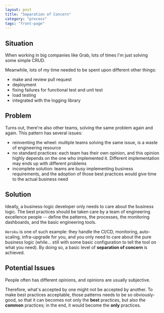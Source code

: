 ```yaml
---
layout: post
title: "Separation of Concern"
category: "process"
tags: "front-page"
---
```


## Situation

When working in big companies like Grab, lots of times I'm just solving some simple CRUD.

Meanwhile, lots of my time needed to be spent upon different other things:

- make and review pull request
- deployment
- fixing failures for functional test and unit test
- load testing
- integrated with the logging library

## Problem

Turns out, there're also other teams, solving the same problem again and again. This pattern has several issues:

- reinventing the wheel: multiple teams solving the same issue, is a waste of engineering resource
- no standard practices: each team has their own opinion, and this opinion highly depends on the one who implemented it.
  Different implementation may ends up with different problems
- incomplete solution: teams are busy implementing business requirements, and the adoption of those best practices would
  give time to the actual business need 

## Solution

Ideally, a business-logic developer only needs to care about the business logic. The best practices should be taken care
by a team of engineering excellence people -- define the patterns, the processes, the monitoring dashboards, and the 
basic engineering tools.

`Heroku` is one of such example: they handle the CI/CD, monitoring, auto-scaling, infra-upgrade for you, and you only 
need to care about the pure business logic (while... still with some basic configuration to tell the tool on what you 
need). By doing so, a basic level of **separation of concern** is achieved.

## Potential Issues

People often has different opinions, and opinions are usually subjective. 

Therefore, what's accepted by one might not be
accepted by another. To make best practices acceptable, those patterns needs to be so obviously-good, so that it can 
becomes not only the **best** practices, but also the **common** practices; in the end, it would become the **only** practices.
